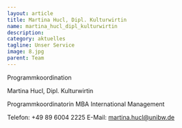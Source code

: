 ```yaml
---
layout: article
title: Martina Hucl, Dipl. Kulturwirtin
name: martina_hucl_dipl_kulturwirtin
description: 
category: aktuelles
tagline: Unser Service
image: 8.jpg
parent: Team
---
```


Programmkoordination

Martina Hucl, Dipl. Kulturwirtin

Programmkoordinatorin MBA International Management

Telefon:  +49 89 6004 2225
E-Mail:  martina.hucl@unibw.de
